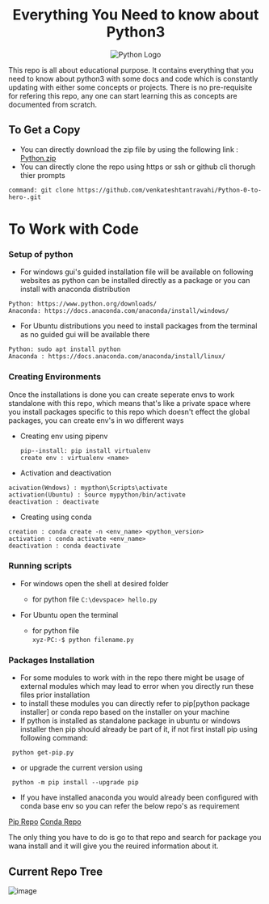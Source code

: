 <h1 align="center">Everything You Need to know about Python3</h1>
<p align="center">
  <img src="https://th.bing.com/th/id/OIP.vfW3CHC6irCGHk3DEPjlnwHaEK?w=282&h=180&c=7&r=0&o=5&pid=1.7" alt='Python Logo' />
</p>

<p align="left">
This repo is all about educational purpose. It contains everything that you need to know about python3 with some docs and code which is constantly updating with either 
  some concepts or projects. There is no pre-requisite for refering this repo, any one can start learning this as concepts are documented from scratch.
</p>

## To Get a Copy
- You can directly download the zip file by using the following link :
<a href="https://github.com/venkateshtantravahi/Python-0-to-hero-/archive/refs/heads/main.zip" target="_blank">Python.zip</a>
- You can directly clone the repo using https or ssh or github cli thorugh thier prompts 
``` 
command: git clone https://github.com/venkateshtantravahi/Python-0-to-hero-.git
```

# To Work with Code 
### Setup of python 

- For windows gui's guided installation file will be available on following websites as python can be installed directly as a package or you can install with anaconda distribution

```
Python: https://www.python.org/downloads/
Anaconda: https://docs.anaconda.com/anaconda/install/windows/
```

- For Ubuntu distributions you need to install packages from the terminal as no guided gui will be available there

```
Python: sudo apt install python
Anaconda : https://docs.anaconda.com/anaconda/install/linux/
```

### Creating Environments
Once the installations is done you can create seperate envs to work standalone with this repo, which means that's like a private space where you install packages specific 
to this repo which doesn't effect the global packages, you can create env's in wo different ways 
- Creating env using pipenv
  ```
  pip--install: pip install virtualenv
  create env : virtualenv <name>
  ```
- Activation and deactivation
 ```
 acivation(Wndows) : mypthon\Scripts\activate
 activation(Ubuntu) : Source mypython/bin/activate
 deactivation : deactivate
 ```
- Creating using conda
```
creation : conda create -n <env_name> <python_version>
activation : conda activate <env_name>
deactivation : conda deactivate
```

### Running scripts
- For windows open the shell at desired folder 
   - for python file 
      ```C:\devspace> hello.py```
      
- For Ubuntu open the terminal 
  - for python file \
    ```xyz-PC:-$ python filename.py```
    
 ### Packages Installation
 - For some modules to work with in the repo there might be usage of external modules which may lead to error when you directly run these files prior installation 
 - to install these modules you can directly refer to pip[python package installer] or conda repo based on the installer on your machine
- If python is installed as standalone package in ubuntu or windows installer then pip should already be part of it, if not first install pip using following command:

``` python get-pip.py```
- or upgrade the current version using 

``` python -m pip install --upgrade pip```
- If you have installed anaconda you would already been configured with conda base env so you can refer the below repo's as requirement

<a href="https://pypi.org/project/pip/" target="_blank">Pip Repo</a>
<a href="https://anaconda.org/anaconda/conda" target = "_blank">Conda Repo</a>

The only thing you have to do is go to that repo and search for package you wana install and it will give you the reuired information about it.

 ## Current Repo Tree
 ![image](https://user-images.githubusercontent.com/64308188/133922789-18e31a50-ca78-439f-8218-29833a368918.png)

